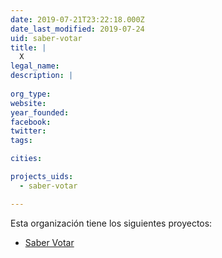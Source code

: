 ```yaml
---
date: 2019-07-21T23:22:18.000Z
date_last_modified: 2019-07-24
uid: saber-votar
title: |
  X
legal_name: 
description: |
  
org_type: 
website: 
year_founded: 
facebook: 
twitter: 
tags:

cities: 

projects_uids:
  - saber-votar

---
```


Esta organización tiene los siguientes proyectos:

- [Saber Votar](/proyectos/saber-votar)
